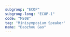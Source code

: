 ```yaml
---
subgroup: "ECOP"
subgroup-long: "ECOP-1"
code: "MS08"
tag: "Minisymposium Speaker"
name: "Daozhou Gao"
---
```

